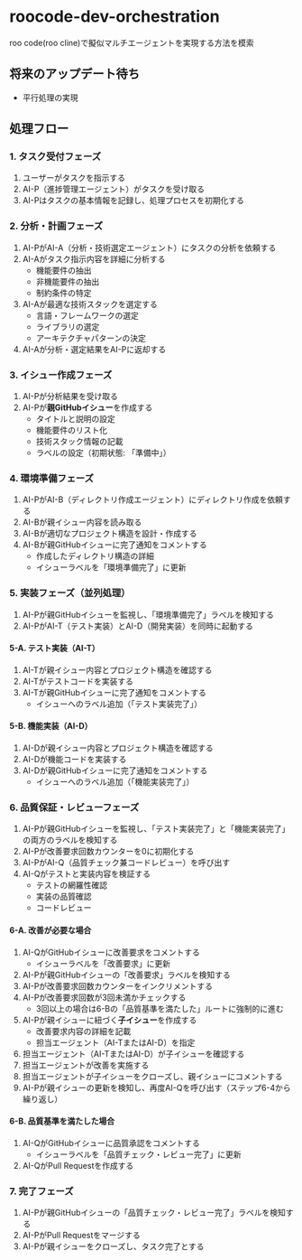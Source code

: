 # roocode-dev-orchestration
roo code(roo cline)で擬似マルチエージェントを実現する方法を模索

## 将来のアップデート待ち
- 平行処理の実現

## 処理フロー

### 1. タスク受付フェーズ
1. ユーザーがタスクを指示する
2. AI-P（進捗管理エージェント）がタスクを受け取る
3. AI-Pはタスクの基本情報を記録し、処理プロセスを初期化する

### 2. 分析・計画フェーズ
1. AI-PがAI-A（分析・技術選定エージェント）にタスクの分析を依頼する
2. AI-Aがタスク指示内容を詳細に分析する
   * 機能要件の抽出
   * 非機能要件の抽出
   * 制約条件の特定
3. AI-Aが最適な技術スタックを選定する
   * 言語・フレームワークの選定
   * ライブラリの選定
   * アーキテクチャパターンの決定
4. AI-Aが分析・選定結果をAI-Pに返却する

### 3. イシュー作成フェーズ
1. AI-Pが分析結果を受け取る
2. AI-Pが**親GitHubイシュー**を作成する
   * タイトルと説明の設定
   * 機能要件のリスト化
   * 技術スタック情報の記載
   * ラベルの設定（初期状態: 「準備中」）

### 4. 環境準備フェーズ
1. AI-PがAI-B（ディレクトリ作成エージェント）にディレクトリ作成を依頼する
2. AI-Bが親イシュー内容を読み取る
3. AI-Bが適切なプロジェクト構造を設計・作成する
4. AI-Bが親GitHubイシューに完了通知をコメントする
   * 作成したディレクトリ構造の詳細
   * イシューラベルを「環境準備完了」に更新

### 5. 実装フェーズ（並列処理）
1. AI-Pが親GitHubイシューを監視し、「環境準備完了」ラベルを検知する
2. AI-PがAI-T（テスト実装）とAI-D（開発実装）を同時に起動する

#### 5-A. テスト実装（AI-T）
1. AI-Tが親イシュー内容とプロジェクト構造を確認する
2. AI-Tがテストコードを実装する
3. AI-Tが親GitHubイシューに完了通知をコメントする
   * イシューへのラベル追加（「テスト実装完了」）

#### 5-B. 機能実装（AI-D）
1. AI-Dが親イシュー内容とプロジェクト構造を確認する
2. AI-Dが機能コードを実装する
3. AI-Dが親GitHubイシューに完了通知をコメントする
   * イシューへのラベル追加（「機能実装完了」）

### 6. 品質保証・レビューフェーズ
1. AI-Pが親GitHubイシューを監視し、「テスト実装完了」と「機能実装完了」の両方のラベルを検知する
2. AI-Pが改善要求回数カウンターを0に初期化する
3. AI-PがAI-Q（品質チェック兼コードレビュー）を呼び出す
4. AI-Qがテストと実装内容を検証する
   * テストの網羅性確認
   * 実装の品質確認
   * コードレビュー

#### 6-A. 改善が必要な場合
1. AI-QがGitHubイシューに改善要求をコメントする
   * イシューラベルを「改善要求」に更新
2. AI-Pが親GitHubイシューの「改善要求」ラベルを検知する
3. AI-Pが改善要求回数カウンターをインクリメントする
4. AI-Pが改善要求回数が3回未満かチェックする
   * 3回以上の場合は6-Bの「品質基準を満たした」ルートに強制的に進む
5. AI-Pが親イシューに紐づく**子イシュー**を作成する
   * 改善要求内容の詳細を記載
   * 担当エージェント（AI-TまたはAI-D）を指定
6. 担当エージェント（AI-TまたはAI-D）が子イシューを確認する
7. 担当エージェントが改善を実施する
8. 担当エージェントが子イシューをクローズし、親イシューにコメントする
9. AI-Pが親イシューの更新を検知し、再度AI-Qを呼び出す（ステップ6-4から繰り返し）

#### 6-B. 品質基準を満たした場合
1. AI-QがGitHubイシューに品質承認をコメントする
   * イシューラベルを「品質チェック・レビュー完了」に更新
2. AI-QがPull Requestを作成する

### 7. 完了フェーズ
1. AI-Pが親GitHubイシューの「品質チェック・レビュー完了」ラベルを検知する
2. AI-PがPull Requestをマージする
3. AI-Pが親イシューをクローズし、タスク完了とする
